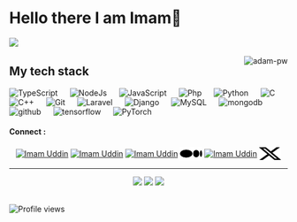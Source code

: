 # Hello there I am Imam👋

![](https://github.com/halfrost/halfrost/blob/master/icons/header_.png)


<p><img align="right" src="https://github.com/Adam-pw/Adam-pw/blob/main/animation_500_kxa883sd.gif" alt="adam-pw" /></p>

## My tech stack

<p align="left"> 

  <a> 
    <img alt="TypeScript" src="https://img.shields.io/badge/-TypeScript-blue?logo=Typescript&logoColor=black">
  </a> 
  &emsp;
  <a> 
    <img alt="NodeJs" src="https://img.shields.io/badge/-NodeJS-green?logo=node.js&Color=white">
  </a> 
  &emsp;
  <a> 
     <img alt="JavaScript" src="https://img.shields.io/badge/JavaScript%20-%23F7DF1E.svg?logo=javascript&logoColor=black">
   </a>
  &emsp;
  <a> 
    <img alt="Php" src="https://img.shields.io/badge/php-logo%3Dphp%26logoColor%3Dwhite?logo=php&logoColor=white&labelColor=blue&color=blue">
  </a>
  &emsp;
   <a>
    <img alt="Python" src="https://img.shields.io/badge/Python%20-%2314354C.svg?logo=python&logoColor=white">
  </a>
  &emsp;

  <a>
    <img alt="C" src="https://img.shields.io/badge/-logo%3DlogoColor%3Dred?logo=c&logoColor=white">
  </a>
  &emsp;
  <a>
    <img alt="C++" src="https://img.shields.io/badge/-logo%3DlogoColor%3Dred?logo=c%2B%2B&logoColor=green&color=white">
  </a>
  &emsp;
  
  <a>
    <img alt="Git" src="https://img.shields.io/badge/-git-red?logo=git&logoColor=white"/>
  </a>
  &emsp; 
  
  <a>
    <img alt="Laravel" src="https://img.shields.io/badge/Laravel-logo%3DlogoColor%3Dred?logo=Laravel&logoColor=red&labelColor=white&color=white"/>
  </a>
  &emsp; 
  
  <a> 
    <img alt="Django" src="https://img.shields.io/badge/-Django-green?logo=django&Color=white">
  </a> 
  &emsp;
  <a> 
     <img alt="MySQL" src="https://img.shields.io/badge/MySQL-logo%3DlogoColor%3Dred?logo=MySQL&logoColor=white&labelColor=blue&color=orange">
   </a>
  &emsp;
  <a> 
     <img alt="mongodb" src="https://img.shields.io/badge/-mongoDb-green?logo=mongodb&logoColor=white">
   </a>
  &emsp;
  <a> 
    <img alt="github" src="https://img.shields.io/badge/-GitHub-black?logo=github&logoColor=white">
  </a>
  &emsp;
   <a>
    <img alt="tensorflow" src="https://img.shields.io/badge/-tensorflow-orange?logo=tensorflow&logoColor=white">
  </a>
  &emsp;
   <a>
    <img alt="PyTorch" src="https://img.shields.io/badge/PyTorch-logo%3DlogoColor?logo=PyTorch&logoColor=orange&color=white">
  </a>
  
</p>

#### Connect :
<p align="center">
<a href="https://www.linkedin.com/in/imam-uddin-iu/" target="blank"><img align="center"
      src="https://raw.githubusercontent.com/rahuldkjain/github-profile-readme-generator/master/src/images/icons/Social/linked-in-alt.svg"
      alt="Imam Uddin" height="25" width="40" /></a>
<a href="https://www.instagram.com/imam_uddin_48/" target="blank"><img align="center"
      src="https://raw.githubusercontent.com/rahuldkjain/github-profile-readme-generator/master/src/images/icons/Social/instagram.svg"
      alt="Imam Uddin" height="25" width="40" /></a>
<a href="mailto:imamuddin48@gmail.com" target="blank"><img align="center"
      src="https://skillicons.dev/icons?i=gmail&theme=light"
      alt="Imam Uddin" height="25" width="40" /></a>
<a href="https://medium.com/@imamuddinbd" target="blank"><img align="center"
      src="https://raw.githubusercontent.com/CLorant/readme-social-icons/main/large/colored/medium.svg"
      alt="Imam Uddin" height="25" width="40" /></a>
<a href="https://www.cloudskillsboost.google/public_profiles/50316a5b-c365-4c28-87c6-98a206158acb" target="blank"><img align="center"
      src="https://skillicons.dev/icons?i=gcp&theme=light"
      alt="Imam Uddin" height="25" width="40" /></a>   
<a href="https://x.com/ImamUddin_bd" target="blank"><img align="center"
      src="https://raw.githubusercontent.com/CLorant/readme-social-icons/main/large/colored/twitter-x.svg"
      alt="Imam Uddin" height="25" width="40" /></a>         

</p>


-----
<p align="center">
  <img height="50%" width="auto" src ="https://github-readme-stats.vercel.app/api?username=IU-Imam&show_icons=true&count_private=true&theme=darcula&hide_border=true&hide=issues,contribs&bg_color=00000000">
  <img height="50%" width="auto" src ="https://github-readme-stats.vercel.app/api/top-langs/?username=IU-Imam&layout=compact&hide_border=true&theme=darcula&bg_color=00000000&langs_count=6&hide=jupyter%20notebook,tex,css,php">
  <img src ="https://github-readme-streak-stats.herokuapp.com?user=IU-Imam&theme=darcula&hide_border=true&background=FFFFFF00">
  <br>
  <br>
 </p>

 ![Profile views](https://komarev.com/ghpvc/?username=IU-Imam)
